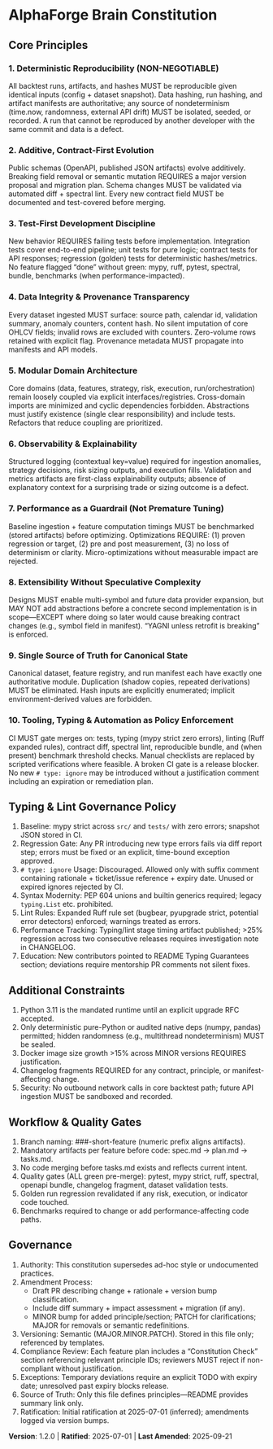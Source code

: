 <!--
Sync Impact Report
Version change: 1.1.0 -> 1.2.0 (MINOR: added Typing & Lint Governance clauses; no removals)
Modified principles: Extended Principle 10 wording to include typing/lint gates
Added sections: Typing & Lint Governance Policy
Removed sections: None
Templates requiring updates:
	.specify/templates/plan-template.md ✅ (add reference to typing gate in Constitution Check)
	.specify/templates/spec-template.md ✅ (ensure spec references zero-error typing baseline where relevant)
	README.md ✅ (Typing & Lint Guarantees section added)
Deferred TODOs: None
-->

# AlphaForge Brain Constitution

## Core Principles

### 1. Deterministic Reproducibility (NON-NEGOTIABLE)
All backtest runs, artifacts, and hashes MUST be reproducible given identical inputs
(config + dataset snapshot). Data hashing, run hashing, and artifact manifests are
authoritative; any source of nondeterminism (time.now, randomness, external API drift)
MUST be isolated, seeded, or recorded. A run that cannot be reproduced by another
developer with the same commit and data is a defect.

### 2. Additive, Contract-First Evolution
Public schemas (OpenAPI, published JSON artifacts) evolve additively. Breaking field
removal or semantic mutation REQUIRES a major version proposal and migration plan.
Schema changes MUST be validated via automated diff + spectral lint. Every new contract
field MUST be documented and test-covered before merging.

### 3. Test-First Development Discipline
New behavior REQUIRES failing tests before implementation. Integration tests cover
end-to-end pipeline; unit tests for pure logic; contract tests for API responses;
regression (golden) tests for deterministic hashes/metrics. No feature flagged “done”
without green: mypy, ruff, pytest, spectral, bundle, benchmarks (when performance-impacted).

### 4. Data Integrity & Provenance Transparency
Every dataset ingested MUST surface: source path, calendar id, validation summary,
anomaly counters, content hash. No silent imputation of core OHLCV fields; invalid rows
are excluded with counters. Zero-volume rows retained with explicit flag. Provenance
metadata MUST propagate into manifests and API models.

### 5. Modular Domain Architecture
Core domains (data, features, strategy, risk, execution, run/orchestration) remain
loosely coupled via explicit interfaces/registries. Cross-domain imports are minimized
and cyclic dependencies forbidden. Abstractions must justify existence (single clear
responsibility) and include tests. Refactors that reduce coupling are prioritized.

### 6. Observability & Explainability
Structured logging (contextual key=value) required for ingestion anomalies, strategy
decisions, risk sizing outputs, and execution fills. Validation and metrics artifacts
are first-class explainability outputs; absence of explanatory context for a surprising
trade or sizing outcome is a defect.

### 7. Performance as a Guardrail (Not Premature Tuning)
Baseline ingestion + feature computation timings MUST be benchmarked (stored artifacts)
before optimizing. Optimizations REQUIRE: (1) proven regression or target, (2) pre and
post measurement, (3) no loss of determinism or clarity. Micro-optimizations without
measurable impact are rejected.

### 8. Extensibility Without Speculative Complexity
Designs MUST enable multi-symbol and future data provider expansion, but MAY NOT add
abstractions before a concrete second implementation is in scope—EXCEPT where doing so
later would cause breaking contract changes (e.g., symbol field in manifest). “YAGNI unless
retrofit is breaking” is enforced.

### 9. Single Source of Truth for Canonical State
Canonical dataset, feature registry, and run manifest each have exactly one authoritative
module. Duplication (shadow copies, repeated derivations) MUST be eliminated. Hash inputs
are explicitly enumerated; implicit environment-derived values are forbidden.

### 10. Tooling, Typing & Automation as Policy Enforcement
CI MUST gate merges on: tests, typing (mypy strict zero errors), linting (Ruff expanded rules), contract diff, spectral lint, reproducible
bundle, and (when present) benchmark threshold checks. Manual checklists are replaced by
scripted verifications where feasible. A broken CI gate is a release blocker. No new `# type: ignore` may be introduced without a justification comment including an expiration or remediation plan.

## Typing & Lint Governance Policy
1. Baseline: mypy strict across `src/` and `tests/` with zero errors; snapshot JSON stored in CI.
2. Regression Gate: Any PR introducing new type errors fails via diff report step; errors must be fixed or an explicit, time-bound exception approved.
3. `# type: ignore` Usage: Discouraged. Allowed only with suffix comment containing rationale + ticket/issue reference + expiry date. Unused or expired ignores rejected by CI.
4. Syntax Modernity: PEP 604 unions and builtin generics required; legacy `typing.List` etc. prohibited.
5. Lint Rules: Expanded Ruff rule set (bugbear, pyupgrade strict, potential error detectors) enforced; warnings treated as errors.
6. Performance Tracking: Typing/lint stage timing artifact published; >25% regression across two consecutive releases requires investigation note in CHANGELOG.
7. Education: New contributors pointed to README Typing Guarantees section; deviations require mentorship PR comments not silent fixes.

## Additional Constraints
1. Python 3.11 is the mandated runtime until an explicit upgrade RFC accepted.
2. Only deterministic pure-Python or audited native deps (numpy, pandas) permitted; hidden
	randomness (e.g., multithread nondeterminism) MUST be sealed.
3. Docker image size growth >15% across MINOR versions REQUIRES justification.
4. Changelog fragments REQUIRED for any contract, principle, or manifest-affecting change.
5. Security: No outbound network calls in core backtest path; future API ingestion MUST be
	sandboxed and recorded.

## Workflow & Quality Gates
1. Branch naming: ###-short-feature (numeric prefix aligns artifacts).
2. Mandatory artifacts per feature before code: spec.md → plan.md → tasks.md.
3. No code merging before tasks.md exists and reflects current intent.
4. Quality gates (ALL green pre-merge): pytest, mypy strict, ruff, spectral, openapi bundle,
	changelog fragment, dataset validation tests.
5. Golden run regression revalidated if any risk, execution, or indicator code touched.
6. Benchmarks required to change or add performance-affecting code paths.

## Governance
1. Authority: This constitution supersedes ad-hoc style or undocumented practices.
2. Amendment Process:
	- Draft PR describing change + rationale + version bump classification.
	- Include diff summary + impact assessment + migration (if any).
	- MINOR bump for added principle/section; PATCH for clarifications; MAJOR for removals or
	  semantic redefinitions.
3. Versioning: Semantic (MAJOR.MINOR.PATCH). Stored in this file only; referenced by templates.
4. Compliance Review: Each feature plan includes a “Constitution Check” section referencing
	relevant principle IDs; reviewers MUST reject if non-compliant without justification.
5. Exceptions: Temporary deviations require an explicit TODO with expiry date; unresolved past
	expiry blocks release.
6. Source of Truth: Only this file defines principles—README provides summary link only.
7. Ratification: Initial ratification at 2025-07-01 (inferred); amendments logged via version bumps.

**Version**: 1.2.0 | **Ratified**: 2025-07-01 | **Last Amended**: 2025-09-21